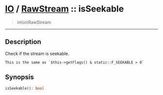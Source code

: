 # [IO](IO.md) / [RawStream](IO-RawStream.md) :: isSeekable
 > im\io\RawStream
____

## Description
Check if the stream is seekable.

    This is the same as `$this->getFlags() & static::F_SEEKABLE > 0`  

## Synopsis
```php
isSeekable(): bool
```
